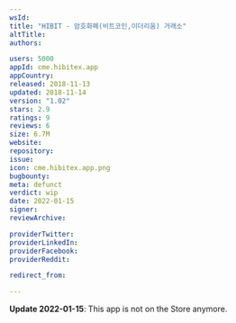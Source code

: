 ```yaml
---
wsId: 
title: "HIBIT - 암호화폐(비트코인,이더리움) 거래소"
altTitle: 
authors:

users: 5000
appId: cme.hibitex.app
appCountry: 
released: 2018-11-13
updated: 2018-11-14
version: "1.02"
stars: 2.9
ratings: 9
reviews: 6
size: 6.7M
website: 
repository: 
issue: 
icon: cme.hibitex.app.png
bugbounty: 
meta: defunct
verdict: wip
date: 2022-01-15
signer: 
reviewArchive:

providerTwitter: 
providerLinkedIn: 
providerFacebook: 
providerReddit: 

redirect_from:

---
```


**Update 2022-01-15**: This app is not on the Store anymore.
